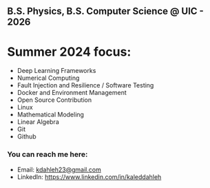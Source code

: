 ## B.S. Physics, B.S. Computer Science @ UIC - 2026
# Summer 2024 focus:

  - Deep Learning Frameworks
  - Numerical Computing
  - Fault Injection and Resilience / Software Testing
  - Docker and Environment Management
  - Open Source Contribution
  - Linux
  - Mathematical Modeling
  - Linear Algebra
  - Git
  - Github

### You can reach me here:
  - Email: kdahleh23@gmail.com
  - LinkedIn: https://www.linkedin.com/in/kaleddahleh

